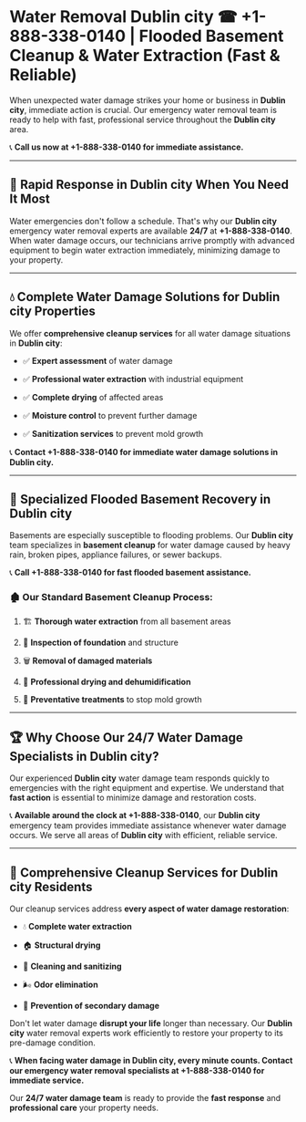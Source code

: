 # Water Removal Dublin city ☎ +1-888-338-0140 | Flooded Basement Cleanup & Water Extraction (Fast & Reliable)

When unexpected water damage strikes your home or business in **Dublin city**, immediate action is crucial. Our emergency water removal team is ready to help with fast, professional service throughout the **Dublin city** area. 

📞 **Call us now at +1-888-338-0140 for immediate assistance.**
---
## 🚀 Rapid Response in Dublin city When You Need It Most
Water emergencies don't follow a schedule. That's why our **Dublin city** emergency water removal experts are available **24/7** at **+1-888-338-0140**. When water damage occurs, our technicians arrive promptly with advanced equipment to begin water extraction immediately, minimizing damage to your property.
---
## 💧 Complete Water Damage Solutions for Dublin city Properties
We offer **comprehensive cleanup services** for all water damage situations in **Dublin city**:
- ✅ **Expert assessment** of water damage  
- ✅ **Professional water extraction** with industrial equipment  
- ✅ **Complete drying** of affected areas  
- ✅ **Moisture control** to prevent further damage  
- ✅ **Sanitization services** to prevent mold growth  
📞 **Contact +1-888-338-0140 for immediate water damage solutions in Dublin city.**
---
## 🌊 Specialized Flooded Basement Recovery in Dublin city
Basements are especially susceptible to flooding problems. Our **Dublin city** team specializes in **basement cleanup** for water damage caused by heavy rain, broken pipes, appliance failures, or sewer backups. 
📞 **Call +1-888-338-0140 for fast flooded basement assistance.**
### 🏚️ Our Standard Basement Cleanup Process:
1. 🏗️ **Thorough water extraction** from all basement areas  
2. 🔎 **Inspection of foundation** and structure  
3. 🗑️ **Removal of damaged materials**  
4. 💨 **Professional drying and dehumidification**  
5. 🚫 **Preventative treatments** to stop mold growth  
---
## 🏆 Why Choose Our 24/7 Water Damage Specialists in Dublin city?
Our experienced **Dublin city** water damage team responds quickly to emergencies with the right equipment and expertise. We understand that **fast action** is essential to minimize damage and restoration costs.
📞 **Available around the clock at +1-888-338-0140**, our **Dublin city** emergency team provides immediate assistance whenever water damage occurs. We serve all areas of **Dublin city** with efficient, reliable service.
---
## 🧹 Comprehensive Cleanup Services for Dublin city Residents
Our cleanup services address **every aspect of water damage restoration**:
- 💧 **Complete water extraction**  
- 🏠 **Structural drying**  
- 🧼 **Cleaning and sanitizing**  
- 🌬️ **Odor elimination**  
- 🚫 **Prevention of secondary damage**  
Don't let water damage **disrupt your life** longer than necessary. Our **Dublin city** water removal experts work efficiently to restore your property to its pre-damage condition.
📞 **When facing water damage in Dublin city, every minute counts. Contact our emergency water removal specialists at +1-888-338-0140 for immediate service.**
Our **24/7 water damage team** is ready to provide the **fast response** and **professional care** your property needs.
